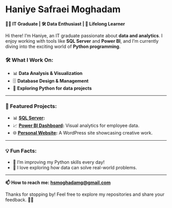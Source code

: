 #  Haniye Safraei Moghadam   
**👩‍🎓 IT Graduate | 🛠️ Data Enthusiast | 🚀 Lifelong Learner**  

Hi there! I’m Haniye, an IT graduate passionate about **data and analytics**. I enjoy working with tools like **SQL Server** and **Power BI**, and I’m currently diving into the exciting world of **Python programming**.  

### 🛠️ What I Work On:  
- 📊 **Data Analysis & Visualization**  
- 🗄️ **Database Design & Management**  
- 🧩 **Exploring Python for data projects**  

---

### 🌟 Featured Projects:  
- 📊 **[SQL Server](https://github.com/haniye-sm/SQL-SERVER):** 
- 📈 **[Power BI Dashboard]():** Visual analytics for employee data.  
- 🌐 **[Personal Website](https://github.com/haniye-sm/WordPress-Website):** A WordPress site showcasing creative work.  

---

### 💡 Fun Facts:  
- 🔭 I’m improving my Python skills every day!  
- 🌱 I love exploring how data can solve real-world problems.  

---
**📫 How to reach me: hsmoghadamg@gmail.com**


Thanks for stopping by! Feel free to explore my repositories and share your feedback. 💬✨  


